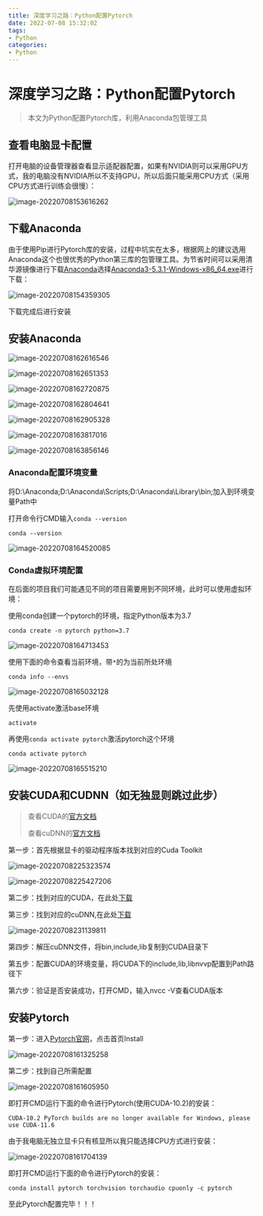 ```yaml
---
title: 深度学习之路：Python配置Pytorch
date: 2022-07-08 15:32:02
tags: 
- Python
categories: 
- Python
---
```


# 深度学习之路：Python配置Pytorch

> 本文为Python配置Pytorch库，利用Anaconda包管理工具

## 查看电脑显卡配置

打开电脑的设备管理器查看显示适配器配置，如果有NVIDIA则可以采用GPU方式，我的电脑没有NVIDIA所以不支持GPU，所以后面只能采用CPU方式（采用CPU方式进行训练会很慢）：

![image-20220708153616262](../img/%E6%98%BE%E5%8D%A1%E9%85%8D%E7%BD%AE.png)

<!-- more -->

## 下载Anaconda

由于使用Pip进行Pytorch库的安装，过程中坑实在太多，根据网上的建议选用Anaconda这个也很优秀的Python第三库的包管理工具。为节省时间可以采用清华源镜像进行下载[Anaconda](https://mirrors.tuna.tsinghua.edu.cn/anaconda/archive/)选择[Anaconda3-5.3.1-Windows-x86_64.exe](https://mirrors.tuna.tsinghua.edu.cn/anaconda/archive/Anaconda3-5.3.1-Windows-x86_64.exe)进行下载：

![image-20220708154359305](../img/Anaconda.png)

下载完成后进行安装

## 安装Anaconda

![image-20220708162616546](../img/Anaconda01.png)

![image-20220708162651353](../img/Anaconda02.png)

![image-20220708162720875](../img/Anaconda03.png)

![image-20220708162804641](../img/Anaconda04.png)

![image-20220708162905328](../img/Anaconda05.png)

![image-20220708163817016](../img/Anaconda06.png)

![image-20220708163856146](../img/Anaconda07.png)

### Anaconda配置环境变量

将D:\Anaconda;D:\Anaconda\Scripts;D:\Anaconda\Library\bin;加入到环境变量Path中

打开命令行CMD输入`conda --version`

```shell
conda --version
```

![image-20220708164520085](../img/Anaconda08.png)

### Conda虚拟环境配置

在后面的项目我们可能遇见不同的项目需要用到不同环境，此时可以使用虚拟环境：

使用conda创建一个pytorch的环境，指定Python版本为3.7

```shell
conda create -n pytorch python=3.7
```

![image-20220708164713453](../img/Anaconda09.png)

使用下面的命令查看当前环境，带`*`的为当前所处环境

```shell
conda info --envs
```

![image-20220708165032128](../img/Anaconda10.png)

先使用activate激活base环境

```shell
activate
```

再使用`conda activate pytorch`激活pytorch这个环境

```shell
conda activate pytorch
```

![image-20220708165515210](../img/Anaconda11.png)

## 安装CUDA和CUDNN（如无独显则跳过此步）

> 查看CUDA的[官方文档](https://docs.nvidia.com/cuda/cuda-installation-guide-microsoft-windows/index.html)
>
> 查看cuDNN的[官方文档](https://docs.nvidia.com/deeplearning/cudnn/install-guide/index.html)

第一步：首先根据显卡的驱动程序版本找到对应的Cuda Toolkit

![image-20220708225323574](../img/CUDA.png)

![image-20220708225427206](../img/CUDA-1.png)

第二步：找到对应的CUDA，在此处[下载](https://developer.nvidia.com/cuda-toolkit-archive)

第三步：找到对应的cuDNN,在此处[下载](https://developer.nvidia.com/rdp/cudnn-archive)

![image-20220708231139811](../img/cuDNN.png)

第四步：解压cuDNN文件，将bin,include,lib复制到CUDA目录下

第五步：配置CUDA的环境变量，将CUDA下的include,lib,libnvvp配置到Path路径下

第六步：验证是否安装成功，打开CMD，输入nvcc -V查看CUDA版本

## 安装Pytorch

第一步：进入[Pytorch官网](https://pytorch.org)，点击首页Install

![image-20220708161325258](../img/Pytorch%E5%AE%98%E7%BD%91.png)

第二步：找到自己所需配置

![image-20220708161605950](../img/Pytorch%E5%AE%89%E8%A3%85.png)

即打开CMD运行下面的命令进行Pytorch(使用CUDA-10.2)的安装：

```shell
CUDA-10.2 PyTorch builds are no longer available for Windows, please use CUDA-11.6
```

由于我电脑无独立显卡只有核显所以我只能选择CPU方式进行安装：

![image-20220708161704139](../img/Pytorch%E5%AE%89%E8%A3%85-my.png)

即打开CMD运行下面的命令进行Pytorch的安装：

```shell
conda install pytorch torchvision torchaudio cpuonly -c pytorch
```

至此Pytorch配置完毕！！！